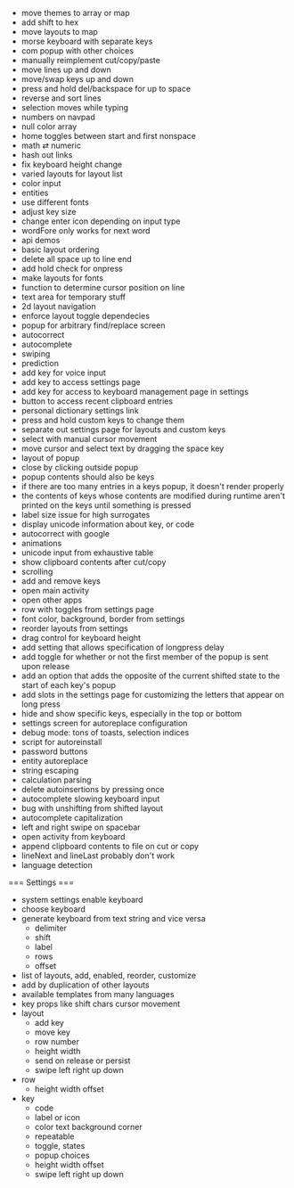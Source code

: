 + move themes to array or map
+ add shift to hex
+ move layouts to map
+ morse keyboard with separate keys
+ com popup with other choices
+ manually reimplement cut/copy/paste
+ move lines up and down
+ move/swap keys up and down
+ press and hold del/backspace for up to space
+ reverse and sort lines
+ selection moves while typing
+ numbers on navpad
+ null color array
+ home toggles between start and first nonspace
+ math ⇄ numeric
+ hash out links
+ fix keyboard height change
+ varied layouts for layout list
+ color input
+ entities
+ use different fonts
+ adjust key size
+ change enter icon depending on input type
+ wordFore only works for next word
+ api demos
+ basic layout ordering
+ delete all space up to line end
+ add hold check for onpress
+ make layouts for fonts
+ function to determine cursor position on line
+ text area for temporary stuff
+ 2d layout navigation
+ enforce layout toggle dependecies
+ popup for arbitrary find/replace screen
+ autocorrect
+ autocomplete
+ swiping
+ prediction
+ add key for voice input
+ add key to access settings page
+ add key for access to keyboard management page in settings
+ button to access recent clipboard entries
+ personal dictionary settings link
+ press and hold custom keys to change them
+ separate out settings page for layouts and custom keys
+ select with manual cursor movement
+ move cursor and select text by dragging the space key
+ layout of popup
+ close by clicking outside popup
+ popup contents should also be keys
+ if there are too many entries in a keys popup, it doesn't render properly
+ the contents of keys whose contents are modified during runtime aren't printed on the keys until something is pressed
+ label size issue for high surrogates
+ display unicode information about key, or code
+ autocorrect with google
+ animations
+ unicode input from exhaustive table
+ show clipboard contents after cut/copy
+ scrolling
+ add and remove keys
+ open main activity
+ open other apps
+ row with toggles from settings page
+ font color, background, border from settings
+ reorder layouts from settings
+ drag control for keyboard height
+ add setting that allows specification of longpress delay
+ add toggle for whether or not the first member of the popup is sent upon release
+ add an option that adds the opposite of the current shifted state to the start of each key's popup
+ add slots in the settings page for customizing the letters that appear on long press
+ hide and show specific keys, especially in the top or bottom
+ settings screen for autoreplace configuration
+ debug mode: tons of toasts, selection indices
+ script for autoreinstall
+ password buttons
+ entity autoreplace
+ string escaping
+ calculation parsing
+ delete autoinsertions by pressing once
+ autocomplete slowing keyboard input
+ bug with unshifting from shifted layout
+ autocomplete capitalization
+ left and right swipe on spacebar
+ open activity from keyboard
+ append clipboard contents to file on cut or copy
+ lineNext and lineLast probably don't work
+ language detection



=== Settings ===
+ system settings enable keyboard
+ choose keyboard
+ generate keyboard from text string and vice versa
    + delimiter
    + shift
    + label
    + rows
    + offset
+ list of layouts, add, enabled, reorder, customize
+ add by duplication of other layouts
+ available templates from many languages
+ key props like shift chars cursor movement
+ layout
    + add key
    + move key
    + row number
    + height width
    + send on release or persist
    + swipe left right up down
+ row
    + height width offset
+ key
    + code
    + label or icon
    + color text background corner
    + repeatable
    + toggle, states
    + popup choices
    + height width offset
    + swipe left right up down